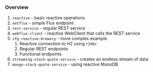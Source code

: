 ### Overview

1. `reactive` - basic reactive operations
2. `netflux` - simple Flux endpoint
3. `rest-service` - regular REST service
4. `webflux-client` - reactive WebClient that calls the REST service
5. `sfg-reactive-brewery` - more complex example
    1. Reactive connection to H2 using `r2dbc`
    2. Regular REST endpoints
    3. Functional endpoints
6. `streaming-stock-quote-service` - creates an endless stream of data
7. `mongo-stock-quote-service` - using reactive MonoDB
